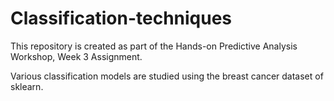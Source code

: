 # Classification-techniques
This repository is created as part of the Hands-on Predictive Analysis Workshop, Week 3 Assignment.

Various classification models are studied using the breast cancer dataset of sklearn.
